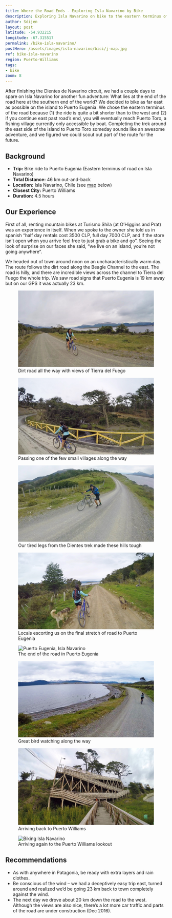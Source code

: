 ```yaml
---
title: Where the Road Ends - Exploring Isla Navarino by Bike
description: Exploring Isla Navarino on bike to the eastern terminus of the road - Puerto Eugenia. A great half day adventure from Puerto Williams.
author: Sóijen
layout: post
latitude: -54.932215
longitude: -67.315517
permalink: /bike-isla-navarino/
postHero: /assets/images/isla-navarino/bici/j-map.jpg
ref: bike-isla-navarino
region: Puerto-Williams
tags:
- bike
zoom: 8
---
```

After finishing the Dientes de Navarino circuit, we had a couple days to spare on Isla Navarino for another fun adventure: What lies at the end of the road here at the southern end of the world? We decided to bike as far east as possible on the island to Puerto Eugenia. We chose the eastern terminus of the road because (1) the ride is quite a bit shorter than to the west and (2) if you continue east past road’s end, you will eventually reach Puerto Toro, a fishing village currently only accessible by boat. Completing the trek around the east side of the island to Puerto Toro someday sounds like an awesome adventure, and we figured we could scout out part of the route for the future.

<h2>Background</h2>
<ul class="post-stats bullets">
  <li><strong>Trip:</strong> Bike ride to Puerto Eugenia (Eastern terminus of road on Isla Navarino)</li>
  <li><strong>Total Distance:</strong> 46 km out-and-back</li>
  <li><strong>Location:</strong> Isla Navarino, Chile (see <a href="#map">map</a> below)</li>
  <li><strong>Closest City:</strong> Puerto Williams</li>
  <li><strong>Duration:</strong> 4.5 hours</li>
</ul>

<h2>Our Experience</h2>

First of all, renting mountain bikes at Turismo Shila (at O’Higgins and Prat) was an experience in itself. When we spoke to the owner she told us in spanish “half day rentals cost 3500 CLP, full day 7000 CLP, and if the store isn’t open when you arrive feel free to just grab a bike and go”. Seeing the look of surprise on our faces she said, “we live on an island, you’re not going anywhere”.

We headed out of town around noon on an uncharacteristically warm day. The route follows the dirt road along the Beagle Channel to the east. The road is hilly, and there are incredible views across the channel to Tierra del Fuego the whole trip. We saw road signs that Puerto Eugenia is 19 km away but on our GPS it was actually 23 km.

<figure class="figure">
  <img class="image" src="/assets/images/isla-navarino/bici/j-bici.jpg"
      alt="Biking Isla Navarino">
     <figcaption class="img-caption">Dirt road all the way with views of Tierra del Fuego</figcaption>
</figure>
<figure class="figure">
  <img class="image" src="/assets/images/isla-navarino/bici/j-bridge.jpg"
      alt="Biking Isla Navarino">
     <figcaption class="img-caption">Passing one of the few small villages along the way</figcaption>
</figure>
<figure class="figure">
  <img class="image" src="/assets/images/isla-navarino/bici/e-bici.jpg"
      alt="Biking Isla Navarino">
     <figcaption class="img-caption">Our tired legs from the Dientes trek made these hills tough</figcaption>
</figure>
<figure class="figure">
  <img class="image" src="/assets/images/isla-navarino/bici/j-dogs.jpg"
      alt="Dogs in Puerto Eugenia">
     <figcaption class="img-caption">Locals escorting us on the final stretch of road to Puerto Eugenia</figcaption>
</figure>
<figure class="figure">
  <img class="image" src="/assets/images/isla-navarino/bici/backpack.jpg"
      alt="Puerto Eugenia, Isla Navarino">
     <figcaption class="img-caption">The end of the road in Puerto Eugenia</figcaption>
</figure>
<figure class="figure">
  <img class="image" src="/assets/images/isla-navarino/bici/j-birds.jpg"
      alt="Fauna Isla Navarino">
     <figcaption class="img-caption">Great bird watching along the way</figcaption>
</figure>
<figure class="figure">
  <img class="image" src="/assets/images/isla-navarino/bici/stairs.jpg"
      alt="Stairs in Puerto Williams">
     <figcaption class="img-caption">Arriving back to Puerto Williams</figcaption>
</figure>
<figure class="figure">
  <img class="image" src="/assets/images/isla-navarino/bici/j-pwlookout.jpg"
      alt="Biking Isla Navarino">
     <figcaption class="img-caption">Arriving again to the Puerto Williams lookout</figcaption>
</figure>

<h2>Recommendations</h2>
<ul class="post-stats bullets">
  <li>As with anywhere in Patagonia, be ready with extra layers and rain clothes.</li>
  <li>Be conscious of the wind – we had a deceptively easy trip east, turned around and realized we’d be going 23 km back to town completely against the wind.</li>
  <li>The next day we drove about 20 km down the road to the west. Although the views are also nice, there’s a lot more car traffic and parts of the road are under construction (Dec 2016).</li>
</ul>
